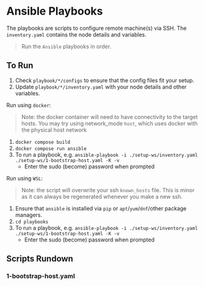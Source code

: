 # Ansible Playbooks

The playbooks are scripts to configure remote machine(s) via SSH. The `inventory.yaml` contains the node details and variables.

> Run the `Ansible` playbooks in order.

## To Run

1. Check `playbook/*/configs` to ensure that the config files fit your setup.
2. Update `playbook/*/inventory.yaml` with your node details and other variables.

Run using `docker`:

> Note: the docker container will need to have connectivity to the target hosts. You may try using network_mode `host`, which uses docker with the physical host network

1. `docker compose build`
2. `docker compose run ansible`
3. To run a playbook, e.g. `ansible-playbook -i ./setup-ws/inventory.yaml ./setup-ws/1-bootstrap-host.yaml -K -v`
    - Enter the sudo (become) password when prompted

Run using `WSL`:

> Note: the script will overwrite your ssh `known_hosts` file. This is minor as it can always be regenerated whenever you make a new ssh.

1. Ensure that `ansible` is installed via `pip` or `apt`/`yum`/`dnf`/other package managers.
2. `cd playbooks`
3. To run a playbook, e.g. `ansible-playbook -i ./setup-ws/inventory.yaml ./setup-ws/1-bootstrap-host.yaml -K -v`
    - Enter the sudo (become) password when prompted

## Scripts Rundown

### 1-bootstrap-host.yaml

